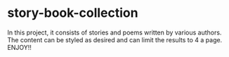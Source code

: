 # story-book-collection
In this project, it consists of stories and poems written by various authors. The content can be styled as desired and can limit the results to 4 a page. ENJOY!!
